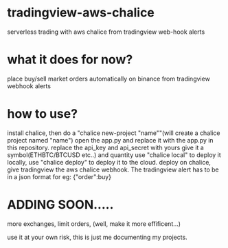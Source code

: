 # tradingview-aws-chalice
serverless trading with aws chalice from tradingview web-hook alerts
# what it does for now?
place buy/sell market orders automatically on binance from tradingview webhook alerts
# how to use?
install chalice, then do a "chalice new-project "name""(will create a chalice project named "name") open the app.py and replace it with the app.py in this repository.
replace the api_key and api_secret with yours
give it a symbol(ETHBTC/BTCUSD etc..) and quantity
use "chalice local" to deploy it locally, use "chalice deploy" to deploy it to the cloud.
deploy on chalice, give tradingview the aws chalice webhook. 
The tradingview alert has to be in a json format for eg: {"order":buy}
# ADDING SOON.....
more exchanges,
limit orders,
(well, make it more effificent...)


use it at your own risk, this is just me documenting my projects.
